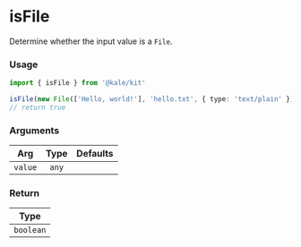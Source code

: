 # isFile

Determine whether the input value is a `File`.

### Usage

```ts
import { isFile } from '@kale/kit'

isFile(new File(['Hello, world!'], 'hello.txt', { type: 'text/plain' }))
// return true
```

### Arguments

| Arg     | Type  | Defaults |
| ------- | :---: | -------: |
| `value` | `any` |          |

### Return

|   Type    |
| :-------: |
| `boolean` |
